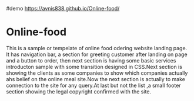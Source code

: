 #demo
https://avnis838.github.io/Online-food/
# Online-food
 This is a sample or tempelate of online food odering website landing page.
 It has navigation bar, a section for greeting customer after landing on page and a button to order, then next section is having some basic services introducton sample with some transition designed in CSS.Next section is showing the clients as some companies to show which companies actually ahs belief on the online meal site.Now the next section is actually to make connection to the site for any query.At last but not the list ,a small footer section showing the legal copyright confirmed with the site.
